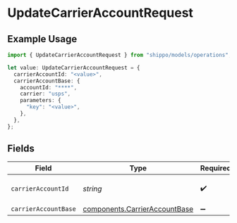 # UpdateCarrierAccountRequest

## Example Usage

```typescript
import { UpdateCarrierAccountRequest } from "shippo/models/operations";

let value: UpdateCarrierAccountRequest = {
  carrierAccountId: "<value>",
  carrierAccountBase: {
    accountId: "****",
    carrier: "usps",
    parameters: {
      "key": "<value>",
    },
  },
};
```

## Fields

| Field                                                                          | Type                                                                           | Required                                                                       | Description                                                                    |
| ------------------------------------------------------------------------------ | ------------------------------------------------------------------------------ | ------------------------------------------------------------------------------ | ------------------------------------------------------------------------------ |
| `carrierAccountId`                                                             | *string*                                                                       | :heavy_check_mark:                                                             | Object ID of the carrier account                                               |
| `carrierAccountBase`                                                           | [components.CarrierAccountBase](../../models/components/carrieraccountbase.md) | :heavy_minus_sign:                                                             | Examples.                                                                      |